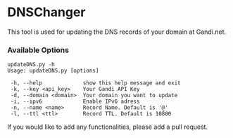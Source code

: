 # DNSChanger

This tool is used for updating the DNS records of your domain at Gandi.net.

### Available Options

```
updateDNS.py -h
Usage: updateDNS.py [options]

 -h, --help             show this help message and exit
 -k, --key <api_key>    Your Gandi API Key
 -d, --domain <domain>  Your domain you want to update
 -i, --ipv6             Enable IPv6 adress
 -n, --name <name>      Record Name. Default is '@'
 -l, --ttl <ttl>        Record TTL. Default is 10800
```
 
If you would like to add any functionalities, please add a pull request.
